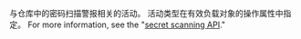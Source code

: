 与仓库中的密码扫描警报相关的活动。 活动类型在有效负载对象的操作属性中指定。 For more information, see the "[secret scanning API](/rest/reference/secret-scanning)."

